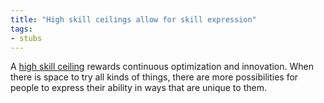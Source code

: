 ```yaml
---
title: "High skill ceilings allow for skill expression"
tags:
- stubs
---
```


A [high skill ceiling](notes/high-skill-ceiling) rewards continuous optimization and innovation. When there is space to try all kinds of things, there are more possibilities for people to express their ability in ways that are unique to them.